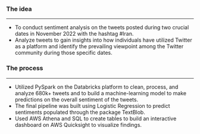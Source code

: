 ### The idea

---

- To conduct sentiment analysis on the tweets posted during two crucial dates in November 2022 with the hashtag #Iran.
- Analyze tweets to gain insights into how individuals have utilized Twitter as a platform and identify the prevailing viewpoint among the Twitter community during those specific dates.

### The process

---

- Utilized PySpark on the Databricks platform to clean, process, and analyze 680k+ tweets and to build a machine-learning model to make predictions on the overall sentiment of the tweets.
- The final pipeline was built using Logistic Regression to predict sentiments populated through the package TextBlob.
- Used AWS Athena and SQL to create tables to build an interactive dashboard on AWS Quicksight to visualize findings.
